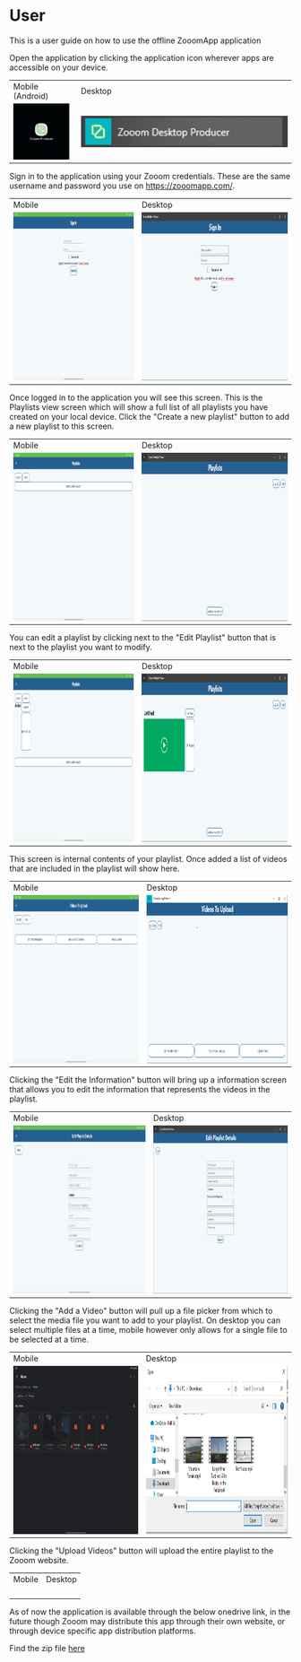 # User 
This is a user guide on how to use the offline ZooomApp application

Open the application by clicking the application icon wherever apps are accessible on your device.
    <table>
      <tr>
         <td>Mobile (Android)</td>
         <td>Desktop</td>
      </tr>
      <tr>
         <td><img src="https://github.com/Line98Dev/offline-video-editing/blob/master/Auxiliary%20Files/Android-Screenshots/Android-AppDrawer.jpg?raw=true" width="100"></td>
         <td><img src="https://github.com/Line98Dev/offline-video-editing/blob/master/Auxiliary%20Files/windows-start-menu-application.png" width="400"></td>
      </tr>
    </table>

Sign in to the application using your Zooom credentials. These are the same username and password you use on https://zooomapp.com/.
    <table>
      <tr>
         <td>Mobile</td>
         <td>Desktop</td>
      </tr>
      <tr>
         <td> <img src="https://github.com/Line98Dev/offline-video-editing/blob/master/Auxiliary%20Files/Android-Screenshots/Android-Login.jpg" height="300"></td>
         <td><img src="https://github.com/Line98Dev/offline-video-editing/blob/master/Auxiliary%20Files/UWP-Login.png" height="300"></td>
      </tr>
    </table>
    
Once logged in to the application you will see this screen. This is the Playlists view screen which will show a full list of all playlists you have created on your local device. Click the "Create a new playlist" button to add a new playlist to this screen.
    <table>
      <tr>
         <td>Mobile</td>
         <td>Desktop</td>
      </tr>
      <tr>
         <td> <img src="https://github.com/Line98Dev/offline-video-editing/blob/master/Auxiliary%20Files/Android-Screenshots/Android-EmptyPlaylistView.jpg" height="300"></td>
         <td><img src="https://github.com/Line98Dev/offline-video-editing/blob/master/Auxiliary%20Files/UWP-EmptyPlaylistView.png" height="300"></td>
      </tr>
    </table>
    
You can edit a playlist by clicking next to the "Edit Playlist" button that is next to the playlist you want to modify.
    <table>
      <tr>
         <td>Mobile</td>
         <td>Desktop</td>
      </tr>
      <tr>
         <td> <img src="https://github.com/Line98Dev/offline-video-editing/blob/master/Auxiliary%20Files/Android-Screenshots/Android-NewPlaylistAdded.jpg" height="300"></td>
         <td><img src="https://github.com/Line98Dev/offline-video-editing/blob/master/Auxiliary%20Files/UWP-PlaylistCreated.png" height="300"></td>
      </tr>
    </table>
    
This screen is internal contents of your playlist. Once added a list of videos that are included in the playlist will show here.
    <table>
      <tr>
         <td>Mobile</td>
         <td>Desktop</td>
      </tr>
      <tr>
         <td> <img src="https://github.com/Line98Dev/offline-video-editing/blob/master/Auxiliary%20Files/Android-Screenshots/Android-EmptyVideoView.jpg" height="300"></td>
         <td><img src="https://github.com/Line98Dev/offline-video-editing/blob/master/Auxiliary%20Files/UWP-EmptyVideoView.png" height="300"></td>
      </tr>
    </table>
    
Clicking the "Edit the Information" button will bring up a information screen that allows you to edit the information that represents the videos in the playlist.
    <table>
      <tr>
         <td>Mobile</td>
         <td>Desktop</td>
      </tr>
      <tr>
         <td> <img src="https://github.com/Line98Dev/offline-video-editing/blob/master/Auxiliary%20Files/Android-Screenshots/Android-PlaylistDetails.jpg" height="300"></td>
         <td><img src="https://github.com/Line98Dev/offline-video-editing/blob/master/Auxiliary%20Files/UWP-PlaylistDetails.png" height="300"></td>
      </tr>
    </table>
    
Clicking the "Add a Video" button will pull up a file picker from which to select the media file you want to add to your playlist. On desktop you can select multiple files at a time, mobile however only allows for a single file to be selected at a time.
    <table>
      <tr>
         <td>Mobile</td>
         <td>Desktop</td>
      </tr>
      <tr>
         <td> <img src="https://github.com/Line98Dev/offline-video-editing/blob/master/Auxiliary%20Files/Android-Screenshots/Android-FilePicker.jpg" height="300"></td>
         <td><img src="https://github.com/Line98Dev/offline-video-editing/blob/master/Auxiliary%20Files/UWP-FilePicker.png" height="300"></td>
      </tr>
    </table>
    
Clicking the "Upload Videos" button will upload the entire playlist to the Zooom website.
    <table>
      <tr>
         <td>Mobile</td>
         <td>Desktop</td>
      </tr>
      <tr>
         <td> <img src="" height="300"></td>
         <td><img src="" height="300"></td>
      </tr>
    </table>
    
   
As of now the application is available through the below onedrive link, in the future though Zooom may distribute this app through their own website, or through device specific app distribution platforms.

Find the zip file [here](https://ballstate-my.sharepoint.com/personal/htline_bsu_edu/_layouts/15/onedrive.aspx?id=%2Fpersonal%2Fhtline%5Fbsu%5Fedu%2FDocuments%2FClasses%2FSpring%202021%2FCS%20498%2FIteration%203&originalPath=aHR0cHM6Ly9iYWxsc3RhdGUtbXkuc2hhcmVwb2ludC5jb20vOmY6L2cvcGVyc29uYWwvaHRsaW5lX2JzdV9lZHUvRXRQUTk1VlN0QTlHbFpmMjBKNlJzdUFCUTgzb0t5b3A2Ukl5dTVPOF8xRFBaUT9ydGltZT1wOHpJdjF6SjJFZw)

